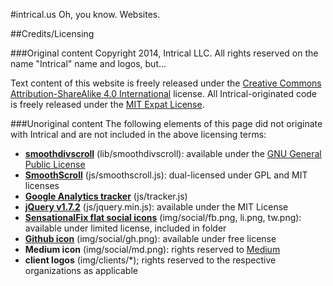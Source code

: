 #intrical.us
Oh, you know. Websites.

##Credits/Licensing

###Original content
Copyright 2014, Intrical LLC. All rights reserved on the name "Intrical" name and logos, but...

Text content of this website is freely released under the [Creative Commons Attribution-ShareAlike 4.0 International](http://creativecommons.org/licenses/by-sa/4.0/) license. All Intrical-originated code is freely released under the [MIT Expat License](http://opensource.org/licenses/MIT).

###Unoriginal content
The following elements of this page did not originate with Intrical and are not included in the above licensing terms:
* __[smoothdivscroll](http://www.smoothdivscroll.com)__ (lib/smoothdivscroll): available under the [GNU General Public License](http://www.gnu.org/licenses/gpl-3.0.html)
* __[SmoothScroll](http://www.dwuser.com/education/content/quick-guide-adding-smooth-scrolling-to-your-webpages/)__ (js/smoothscroll.js): dual-licensed under GPL and MIT licenses
* __[Google Analytics tracker](http://www.google.com/analytics/)__ (js/tracker.js)
* __[jQuery v1.7.2](http://www.jquery.org)__ (js/jquery.min.js): available under the MIT License
* __[SensationalFix flat social icons](http://sensationalfix.com/flat-social-icons-eps/)__ (img/social/fb.png, li.png, tw.png): available under limited license, included in folder
* __[Github icon](http://www.flaticon.com/free-icon/github-logo-silhouette-in-a-square_38401)__ (img/social/gh.png): available under free license
* __Medium icon__ (img/social/md.png): rights reserved to [Medium](http://www.medium.com)
* __client logos__ (img/clients/*); rights reserved to the respective organizations as applicable
